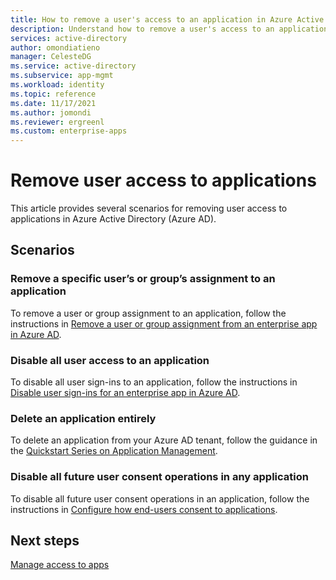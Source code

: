 ```yaml
---
title: How to remove a user's access to an application in Azure Active Directory
description: Understand how to remove a user's access to an application in Azure Active Directory
services: active-directory
author: omondiatieno
manager: CelesteDG
ms.service: active-directory
ms.subservice: app-mgmt
ms.workload: identity
ms.topic: reference
ms.date: 11/17/2021
ms.author: jomondi
ms.reviewer: ergreenl
ms.custom: enterprise-apps
---
```


# Remove user access to applications

This article provides several scenarios for removing user access to applications in Azure Active Directory (Azure AD).

## Scenarios

### Remove a specific user’s or group’s assignment to an application

To remove a user or group assignment to an application, follow the instructions in [Remove a user or group assignment from an enterprise app in Azure AD](./assign-user-or-group-access-portal.md).

### Disable all user access to an application

To disable all user sign-ins to an application, follow the instructions in [Disable user sign-ins for an enterprise app in Azure AD](./disable-user-sign-in-portal.md).

### Delete an application entirely

To delete an application from your Azure AD tenant, follow the guidance in the [Quickstart Series on Application Management](delete-application-portal.md).

### Disable all future user consent operations in any application

To disable all future user consent operations in an application, follow the instructions in [Configure how end-users consent to applications](configure-user-consent.md).

## Next steps

[Manage access to apps](what-is-access-management.md)
